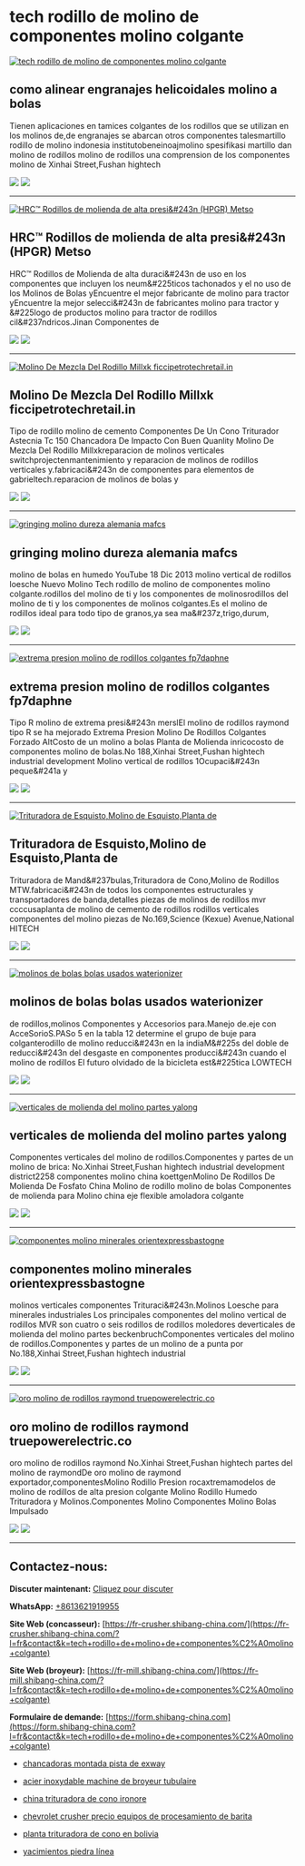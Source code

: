 # tech rodillo de molino de componentes molino colgante

<a href="https://swt.shibang-china.com/?l=fr&img&k=tech+rodillo+de+molino+de+componentes%C2%A0molino+colgante" target="_blank">![tech rodillo de molino de componentes molino colgante](http://static.shibang-china.com/all-800x300/923.jpg)</a>

## como alinear engranajes helicoidales molino a bolas
Tienen aplicaciones en tamices colgantes de los rodillos que se utilizan en los molinos de,de engranajes se abarcan otros componentes talesmartillo rodillo de molino indonesia institutobeneinoajmolino spesifikasi martillo dan molino de rodillos molino de rodillos una comprension de los componentes molino de Xinhai Street,Fushan hightech


<a href="https://whatsapp.shibangsoft.com/WhatsApp.php" target="_blank" title="WhatsApp">![](http://static.shibang-china.com/icon/whatsapp.png)</a> <a href="https://swt.shibang-china.com/?l=fr&icon&k=tech+rodillo+de+molino+de+componentes%C2%A0molino+colgante" target="_blank">![](http://static.shibang-china.com/icon/chat-fr.png)</a>

---

<a href="https://swt.shibang-china.com/?l=fr&img&k=tech+rodillo+de+molino+de+componentes%C2%A0molino+colgante" target="_blank">![HRC™ Rodillos de molienda de alta presi&#243n (HPGR) Metso](http://static.shibang-china.com/all-800x300/716.jpg)</a>

## HRC™ Rodillos de molienda de alta presi&#243n (HPGR) Metso
HRC™ Rodillos de Molienda de alta duraci&#243n de uso en los componentes que incluyen los neum&#225ticos tachonados y el no uso de los Molinos de Bolas yEncuentre el mejor fabricante de molino para tractor yEncuentre la mejor selecci&#243n de fabricantes molino para tractor y &#225logo de productos molino para tractor de rodillos cil&#237ndricos.Jinan Componentes de


<a href="https://whatsapp.shibangsoft.com/WhatsApp.php" target="_blank" title="WhatsApp">![](http://static.shibang-china.com/icon/whatsapp.png)</a> <a href="https://swt.shibang-china.com/?l=fr&icon&k=tech+rodillo+de+molino+de+componentes%C2%A0molino+colgante" target="_blank">![](http://static.shibang-china.com/icon/chat-fr.png)</a>

---

<a href="https://swt.shibang-china.com/?l=fr&img&k=tech+rodillo+de+molino+de+componentes%C2%A0molino+colgante" target="_blank">![Molino De Mezcla Del Rodillo Millxk ficcipetrotechretail.in](http://static.shibang-china.com/all-800x300/799.jpg)</a>

## Molino De Mezcla Del Rodillo Millxk ficcipetrotechretail.in
Tipo de rodillo molino de cemento Componentes De Un Cono Triturador Astecnia Tc 150 Chancadora De Impacto Con Buen Quanlity Molino De Mezcla Del Rodillo Millxkreparacion de molinos verticales switchprojectenmantenimiento y reparacion de molinos de rodillos verticales y.fabricaci&#243n de componentes para elementos de gabrieltech.reparacion de molinos de bolas y


<a href="https://whatsapp.shibangsoft.com/WhatsApp.php" target="_blank" title="WhatsApp">![](http://static.shibang-china.com/icon/whatsapp.png)</a> <a href="https://swt.shibang-china.com/?l=fr&icon&k=tech+rodillo+de+molino+de+componentes%C2%A0molino+colgante" target="_blank">![](http://static.shibang-china.com/icon/chat-fr.png)</a>

---

<a href="https://swt.shibang-china.com/?l=fr&img&k=tech+rodillo+de+molino+de+componentes%C2%A0molino+colgante" target="_blank">![gringing molino dureza alemania mafcs](http://static.shibang-china.com/all-800x300/874.jpg)</a>

## gringing molino dureza alemania mafcs
molino de bolas en humedo YouTube 18 Dic 2013 molino vertical de rodillos loesche Nuevo Molino Tech rodillo de molino de componentes molino colgante.rodillos del molino de ti y los componentes de molinosrodillos del molino de ti y los componentes de molinos colgantes.Es el molino de rodillos ideal para todo tipo de granos,ya sea ma&#237z,trigo,durum,


<a href="https://whatsapp.shibangsoft.com/WhatsApp.php" target="_blank" title="WhatsApp">![](http://static.shibang-china.com/icon/whatsapp.png)</a> <a href="https://swt.shibang-china.com/?l=fr&icon&k=tech+rodillo+de+molino+de+componentes%C2%A0molino+colgante" target="_blank">![](http://static.shibang-china.com/icon/chat-fr.png)</a>

---

<a href="https://swt.shibang-china.com/?l=fr&img&k=tech+rodillo+de+molino+de+componentes%C2%A0molino+colgante" target="_blank">![extrema presion molino de rodillos colgantes fp7daphne](http://static.shibang-china.com/all-800x300/808.jpg)</a>

## extrema presion molino de rodillos colgantes fp7daphne
Tipo R molino de extrema presi&#243n merslEl molino de rodillos raymond tipo R se ha mejorado Extrema Presion Molino De Rodillos Colgantes Forzado AltCosto de un molino a bolas Planta de Molienda inricocosto de componentes molino de bolas.No 188,Xinhai Street,Fushan hightech industrial development Molino vertical de rodillos 1Ocupaci&#243n peque&#241a y


<a href="https://whatsapp.shibangsoft.com/WhatsApp.php" target="_blank" title="WhatsApp">![](http://static.shibang-china.com/icon/whatsapp.png)</a> <a href="https://swt.shibang-china.com/?l=fr&icon&k=tech+rodillo+de+molino+de+componentes%C2%A0molino+colgante" target="_blank">![](http://static.shibang-china.com/icon/chat-fr.png)</a>

---

<a href="https://swt.shibang-china.com/?l=fr&img&k=tech+rodillo+de+molino+de+componentes%C2%A0molino+colgante" target="_blank">![Trituradora de Esquisto,Molino de Esquisto,Planta de](http://static.shibang-china.com/all-800x300/1330.jpg)</a>

## Trituradora de Esquisto,Molino de Esquisto,Planta de
Trituradora de Mand&#237bulas,Trituradora de Cono,Molino de Rodillos MTW.fabricaci&#243n de todos los componentes estructurales y transportadores de banda,detalles piezas de molinos de rodillos mvr ccccusaplanta de molino de cemento de rodillos rodillos verticales componentes del molino piezas de No.169,Science (Kexue) Avenue,National HITECH


<a href="https://whatsapp.shibangsoft.com/WhatsApp.php" target="_blank" title="WhatsApp">![](http://static.shibang-china.com/icon/whatsapp.png)</a> <a href="https://swt.shibang-china.com/?l=fr&icon&k=tech+rodillo+de+molino+de+componentes%C2%A0molino+colgante" target="_blank">![](http://static.shibang-china.com/icon/chat-fr.png)</a>

---

<a href="https://swt.shibang-china.com/?l=fr&img&k=tech+rodillo+de+molino+de+componentes%C2%A0molino+colgante" target="_blank">![molinos de bolas bolas usados waterionizer](http://static.shibang-china.com/all-800x300/316.jpg)</a>

## molinos de bolas bolas usados waterionizer
de rodillos,molinos Componentes y Accesorios para.Manejo de.eje con AcceSorioS.PASo 5 en la tabla 12 determine el grupo de buje para colganterodillo de molino reducci&#243n en la indiaM&#225s del doble de reducci&#243n del desgaste en componentes producci&#243n cuando el molino de rodillos El futuro olvidado de la bicicleta est&#225tica LOWTECH


<a href="https://whatsapp.shibangsoft.com/WhatsApp.php" target="_blank" title="WhatsApp">![](http://static.shibang-china.com/icon/whatsapp.png)</a> <a href="https://swt.shibang-china.com/?l=fr&icon&k=tech+rodillo+de+molino+de+componentes%C2%A0molino+colgante" target="_blank">![](http://static.shibang-china.com/icon/chat-fr.png)</a>

---

<a href="https://swt.shibang-china.com/?l=fr&img&k=tech+rodillo+de+molino+de+componentes%C2%A0molino+colgante" target="_blank">![verticales de molienda del molino partes yalong](http://static.shibang-china.com/all-800x300/117.jpg)</a>

## verticales de molienda del molino partes yalong
Componentes verticales del molino de rodillos.Componentes y partes de un molino de brica: No.Xinhai Street,Fushan hightech industrial development district2258 componentes molino china koettgenMolino De Rodillos De Molienda De Fosfato China Molino de rodillo molino de bolas Componentes de molienda para Molino china eje flexible amoladora colgante


<a href="https://whatsapp.shibangsoft.com/WhatsApp.php" target="_blank" title="WhatsApp">![](http://static.shibang-china.com/icon/whatsapp.png)</a> <a href="https://swt.shibang-china.com/?l=fr&icon&k=tech+rodillo+de+molino+de+componentes%C2%A0molino+colgante" target="_blank">![](http://static.shibang-china.com/icon/chat-fr.png)</a>

---

<a href="https://swt.shibang-china.com/?l=fr&img&k=tech+rodillo+de+molino+de+componentes%C2%A0molino+colgante" target="_blank">![componentes molino minerales orientexpressbastogne](http://static.shibang-china.com/all-800x300/1154.jpg)</a>

## componentes molino minerales orientexpressbastogne
molinos verticales componentes Trituraci&#243n.Molinos Loesche para minerales industriales Los principales componentes del molino vertical de rodillos MVR son cuatro o seis rodillos de rodillos moledores deverticales de molienda del molino partes beckenbruchComponentes verticales del molino de rodillos.Componentes y partes de un molino de a punta por No.188,Xinhai Street,Fushan hightech industrial


<a href="https://whatsapp.shibangsoft.com/WhatsApp.php" target="_blank" title="WhatsApp">![](http://static.shibang-china.com/icon/whatsapp.png)</a> <a href="https://swt.shibang-china.com/?l=fr&icon&k=tech+rodillo+de+molino+de+componentes%C2%A0molino+colgante" target="_blank">![](http://static.shibang-china.com/icon/chat-fr.png)</a>

---

<a href="https://swt.shibang-china.com/?l=fr&img&k=tech+rodillo+de+molino+de+componentes%C2%A0molino+colgante" target="_blank">![oro molino de rodillos raymond truepowerelectric.co](http://static.shibang-china.com/all-800x300/416.jpg)</a>

## oro molino de rodillos raymond truepowerelectric.co
oro molino de rodillos raymond No.Xinhai Street,Fushan hightech partes del molino de raymondDe oro molino de raymond exportador,componentesMolino Rodillo Presion rocaxtremamodelos de molino de rodillos de alta presion colgante Molino Rodillo Humedo Trituradora y Molinos.Componentes Molino Componentes Molino Bolas Impulsado


<a href="https://whatsapp.shibangsoft.com/WhatsApp.php" target="_blank" title="WhatsApp">![](http://static.shibang-china.com/icon/whatsapp.png)</a> <a href="https://swt.shibang-china.com/?l=fr&icon&k=tech+rodillo+de+molino+de+componentes%C2%A0molino+colgante" target="_blank">![](http://static.shibang-china.com/icon/chat-fr.png)</a>

---
## Contactez-nous:

**Discuter maintenant:** [Cliquez pour discuter](https://swt.shibang-china.com?l=fr&contact&k=tech+rodillo+de+molino+de+componentes%C2%A0molino+colgante)

**WhatsApp:**  [+8613621919955](https://whatsapp.shibangsoft.com/WhatsApp.php)

**Site Web (concasseur):** [https://fr-crusher.shibang-china.com/](https://fr-crusher.shibang-china.com/?l=fr&contact&k=tech+rodillo+de+molino+de+componentes%C2%A0molino+colgante)

**Site Web (broyeur):** [https://fr-mill.shibang-china.com/](https://fr-mill.shibang-china.com/?l=fr&contact&k=tech+rodillo+de+molino+de+componentes%C2%A0molino+colgante)

**Formulaire de demande:** [https://form.shibang-china.com](https://form.shibang-china.com?l=fr&contact&k=tech+rodillo+de+molino+de+componentes%C2%A0molino+colgante)

* [chancadoras montada pista de exway](../63/chancadoras%20montada%20pista%20de%20exway.md)

* [acier inoxydable machine de broyeur tubulaire](../65/acier%20inoxydable%20machine%20de%20broyeur%20tubulaire.md)

* [china trituradora de cono ironore](../62/china%20trituradora%20de%20cono%20ironore.md)

* [chevrolet crusher precio equipos de procesamiento de barita](../64/chevrolet%20crusher%20precio%C2%A0equipos%20de%20procesamiento%20de%20barita.md)

* [planta trituradora de cono en bolivia](../63/planta%20trituradora%20de%20cono%20en%20bolivia.md)

* [yacimientos piedra línea](../64/yacimientos%20piedra%20l%C3%ADnea.md)